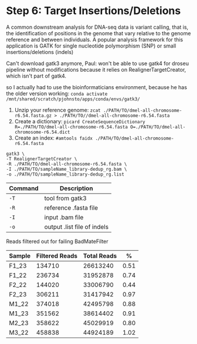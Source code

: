 # Step 6: Target Insertions/Deletions

A common downstream analysis for DNA-seq data is variant calling, that is, the identification of positions in the genome that vary relative to the genome reference and between individuals. A popular analysis framework for this application is GATK for single nucleotide polymorphism (SNP) or small insertions/deletions (indels) 

Can't download gatk3 anymore, Paul: won't be able to use gatk4 for droseu pipeline without modifications because it relies on RealignerTargetCreator, which isn't part of gatk4.

so I actually had to use the bioinformaticians environment, because he has the older version working:
`conda activate /mnt/shared/scratch/pjohnsto/apps/conda/envs/gatk3/`

1. Unzip your reference genome: `zcat ./PATH/TO/dmel-all-chromosome-r6.54.fasta.gz > ./PATH/TO//dmel-all-chromosome-r6.54.fasta`
2. Create a dictionary: `picard CreateSequenceDictionary R=./PATH/TO/dmel-all-chromosome-r6.54.fasta O=./PATH/TO/dmel-all-chromosome-r6.54.dict`
3. Create an index: `#amtools faidx ./PATH/TO/dmel-all-chromosome-r6.54.fasta`

```
gatk3 \
-T RealignerTargetCreator \
-R ./PATH/TO/dmel-all-chromosome-r6.54.fasta \
-I ./PATH/TO/sampleName_library-dedup_rg.bam \
-o ./PATH/TO/sampleName_library-dedup_rg.list
```

| Command      | Description |
| ----------- | ----------- |
| `-T` | tool from gatk3 |
| `-R` | reference .fasta file |
| `-I` | input .bam file |
| `-o` | output .list file of indels |


Reads filtered out for failing BadMateFilter

| Sample | Filtered Reads | Total Reads | % | 
|-----|------|------|-----|
| F1_23 | 134710 | 26613240 | 0.51 |
| F1_22 | 236734 | 31952878 | 0.74 |
| F2_22 | 144020 | 33006790 | 0.44 |
| F2_23 | 306211 | 31417942 | 0.97 |
| M1_22 | 374018 | 42495798 | 0.88 |
| M1_23 | 351562 | 38614402 | 0.91 |
| M2_23 | 358622 | 45029919 | 0.80 |
| M3_22 | 458838 | 44924189 | 1.02 |

